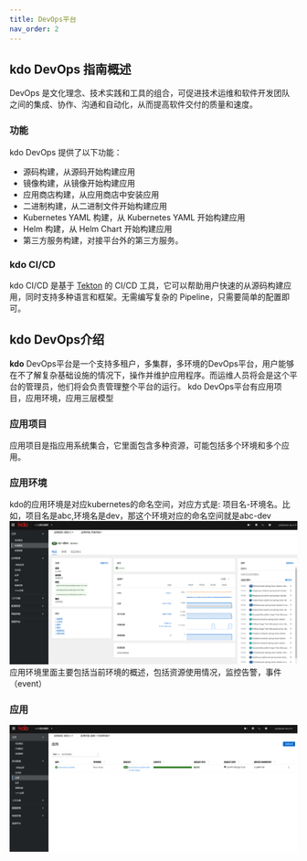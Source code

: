 ```yaml
---
title: DevOps平台
nav_order: 2
---
```


## kdo DevOps 指南概述

DevOps 是文化理念、技术实践和工具的组合，可促进技术运维和软件开发团队之间的集成、协作、沟通和自动化，从而提高软件交付的质量和速度。

### 功能

kdo DevOps 提供了以下功能：

- 源码构建，从源码开始构建应用
- 镜像构建，从镜像开始构建应用
- 应用商店构建，从应用商店中安装应用
- 二进制构建，从二进制文件开始构建应用
- Kubernetes YAML 构建，从 Kubernetes YAML 开始构建应用
- Helm 构建，从 Helm Chart 开始构建应用
- 第三方服务构建，对接平台外的第三方服务。

### kdo CI/CD

kdo CI/CD 是基于 [Tekton](https://tekton.dev/docs/) 的 CI/CD 工具，它可以帮助用户快速的从源码构建应用，同时支持多种语言和框架。无需编写复杂的 Pipeline，只需要简单的配置即可。


## kdo DevOps介绍

**kdo** DevOps平台是一个支持多租户，多集群，多环境的DevOps平台，用户能够在不了解复杂基础设施的情况下，操作并维护应用程序。而运维人员将会是这个平台的管理员，他们将会负责管理整个平台的运行。
kdo DevOps平台有应用项目，应用环境，应用三层模型


### 应用项目

  应用项目是指应用系统集合，它里面包含多种资源，可能包括多个环境和多个应用。

### 应用环境
 kdo的应用环境是对应kubernetes的命名空间，对应方式是: 项目名-环境名。比如，项目名是abc,环境名是dev，那这个环境对应的命名空间就是abc-dev
![应用环境](imgs/appEnv.png)
 应用环境里面主要包括当前环境的概述，包括资源使用情况，监控告警，事件（event）

### 应用
   
![应用概述](imgs/repository.png)